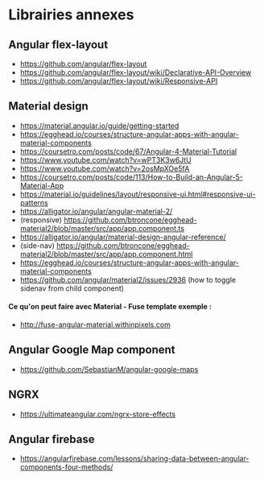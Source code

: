 # Librairies annexes

## Angular flex-layout

* https://github.com/angular/flex-layout
* https://github.com/angular/flex-layout/wiki/Declarative-API-Overview
* https://github.com/angular/flex-layout/wiki/Responsive-API

## Material design

* https://material.angular.io/guide/getting-started
* https://egghead.io/courses/structure-angular-apps-with-angular-material-components
* https://coursetro.com/posts/code/67/Angular-4-Material-Tutorial
* https://www.youtube.com/watch?v=wPT3K3w6JtU
* https://www.youtube.com/watch?v=2osMpXOe5fA
* https://coursetro.com/posts/code/113/How-to-Build-an-Angular-5-Material-App
* https://material.io/guidelines/layout/responsive-ui.html#responsive-ui-patterns
* https://alligator.io/angular/angular-material-2/
* (responsive) https://github.com/btroncone/egghead-material2/blob/master/src/app/app.component.ts
* https://alligator.io/angular/material-design-angular-reference/
* (side-nav) https://github.com/btroncone/egghead-material2/blob/master/src/app/app.component.html
* https://egghead.io/courses/structure-angular-apps-with-angular-material-components
* https://github.com/angular/material2/issues/2936 (how to toggle sidenav from child component)

#### Ce qu'on peut faire avec Material - Fuse template exemple : 

* http://fuse-angular-material.withinpixels.com


## Angular Google Map component

* https://github.com/SebastianM/angular-google-maps

## NGRX

* https://ultimateangular.com/ngrx-store-effects

## Angular firebase

* https://angularfirebase.com/lessons/sharing-data-between-angular-components-four-methods/
